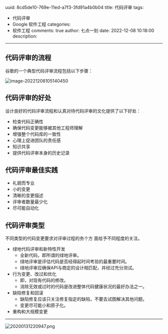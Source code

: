 uuid: 8cd5de10-769e-11ed-a7f3-3fd91a4b0b04
title: 代码评审
tags:
  - 代码评审
  - Google 软件工程
categories:
  - 软件工程
comments: true
author: 七点一刻
date: 2022-12-08 10:18:00
description:
---
<!--more-->
<!-- 1. 发布前：删除草稿的 uuid -->
<!-- 2. 发布后：补充tag，category -->



## 代码评审的流程

谷歌的一个典型代码评审流程包括以下步骤：

![image-20221208105140450](/images/image-20221208105106314.png)

## 代码评审的好处

设计良好的代码评审流程和认真对待代码评审的文化提供了以下好处：

- 检查代码正确性
- 确保代码变更能够被其他工程师理解
- 增强整个代码库的一致性
- 心理上促进团队的责任感
- 知识共享
- 提供代码评审本身的历史记录

## 代码评审最佳实践

- 礼貌而专业
- 小的变更
- 清晰的变更描述
- 评审者数量最少化
- 尽可能自动化

## 代码评审类型

不同类型的代码变更要求对评审过程的务个方 面给予不同程度的关注。

- 绿地代码评审和新特性开发
  - 全新代码，即所谓的绿地评审。
  - 绿地评审是评估代码是否经得起时间考验的最重要时间。
  - 绿地评审应确保API与商定的设计相匹配，并经过充分测试。
- 行为变更、改过和优化
  - 即，对现有代码的修改。
  - 消除无效或过时的代码是改进整体代码健康状况的最好办法之一。
- 缺陷修复和回滚
  - 缺陷修复应该只关注修复指定的缺陷，不要去试图解决其他问题。
  - 变更尽可能小和原子化。
- 重构和大规模变更






---
![20200131220947.png](/images/leunggeorge.github.io-image-9.png)